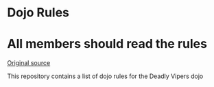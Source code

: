 Dojo Rules
==========
# All members should read the rules
[Original source](https://github.com/deadlyvipers)

This repository contains a list of dojo rules for the Deadly Vipers dojo

